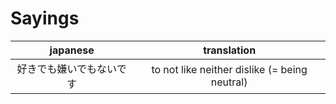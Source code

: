 
# Sayings

|         japanese         |                  translation                  |
| :----------------------: | :-------------------------------------------: |
| 好きでも嫌いでもないです | to not like neither dislike (= being neutral) |
